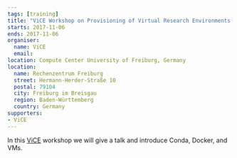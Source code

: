 ```yaml
---
tags: [training]
title: "ViCE Workshop on Provisioning of Virtual Research Environments and Data Management"
starts: 2017-11-06
ends: 2017-11-06
organiser:
  name: ViCE
  email:
location: Compute Center University of Freiburg, Germany
location:
  name: Rechenzentrum Freiburg
  street: Hermann-Herder-Straße 10
  postal: 79104
  city: Freiburg im Breisgau
  region: Baden-Württemberg
  country: Germany
supporters:
- ViCE
---
```


In this [ViCE](https://www.rz.uni-freiburg.de/rz/aktuell/vice-gestartet) workshop we will give a talk and introduce Conda, Docker, and VMs.

